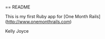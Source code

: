 == README

This is my first Ruby app for [One Month Rails] (http://www.onemonthrails.com)

Kelly Joyce